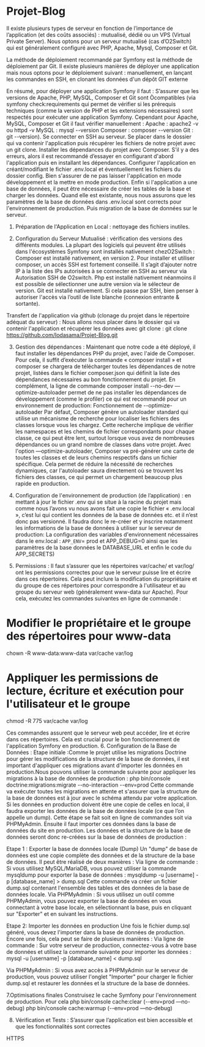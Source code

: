 # Projet-Blog

Il existe plusieurs types de serveur en fonction de l’importance de l’application (et des coûts associés) : mutualisé, dédié ou un VPS (Virtual Private Server).
Nous optons pour un serveur mutualisé (cas d’O2Switch) qui est généralement configuré avec PHP, Apache, Mysql, Composer et Git.

La méthode de déploiement recommandé par Symfony est la méthode de déploiement par Git. Il existe plusieurs manières de déployer une application mais nous optons pour le déploiement suivant :
manuellement, en lançant les commandes en SSH, en clonant les données d'un dépôt GIT externe

En résumé, pour déployer une application Symfony il faut :
S’assurer que les versions de Apache, PHP, MySQL, Composer et Git sont Òcompatibles (via symfony check:requirements qui permet de vérifier si les prérequis techniques (comme la version de PHP et les extensions nécessaires) sont respectés pour exécuter une application Symfony. Cependant pour Apache, MySQL, Composer et Git il faut vérifier manuellement :
Apache : apache2 -v ou httpd -v
MySQL : mysql --version
Composer : composer --version
Git : git --version).
Se connecter en SSH au serveur.
Se placer dans le dossier qui va contenir l'application puis récupérer les fichiers de notre projet avec un git clone.
Installer les dépendances du projet avec Composer. S’il y a des erreurs, alors il est recommandé d’essayer en configurant d'abord l'application puis en installant les dépendances.
Configurer l'application en créant/modifiant le fichier .env.local et éventuellement les fichiers du dossier config. Bien s'assurer de ne pas laisser l'application en mode développement et la mettre en mode production.
Enfin si l'application a une base de données, il peut être nécessaire de créer les tables de la base et charger les  données. Quand elle est existante, nous nous assurons que les paramètres de la base de données dans .env.local sont corrects pour l'environnement de production. Puis migration de la base de données sur le serveur.


1. Préparation de l'Application en Local : nettoyage des fichiers inutiles.

2. Configuration du Serveur Mutualisé : vérification des versions des différents modules. La plupart des  logiciels qui peuvent être utilisés dans l'écosystèmes Symfony sont installés nativement chezO2Switch :
   Composer est installé nativement, en version 2. Pour installer et utiliser composer, un accès SSH est fortement conseillé. Il s’agit d’ajouter notre IP à la liste des IPs autorisées à se connecter en SSH au serveur via Autorisation SSH de O2switch.
   Php est installé nativement néanmoins il est possible de sélectionner une autre version via le sélecteur de version.
   Git est installé nativement. Si cela passe par SSH, bien penser à autoriser l'accès via l’outil de liste blanche (connexion entrante & sortante).

Transfert de l'application via github (clonage du projet dans le répertoire adéquat du serveur) :
Nous allons nous placer dans le dossier qui va contenir l'application et récupérer les données avec git clone :
git clone https://github.com/Iodasama/Projet-Blog.git

3. Gestion des dépendances : Maintenant que notre code a été déployé, il faut  installer les dépendances PHP du projet, avec l'aide de Composer. Pour cela, il suffit d’exécuter la commande « composer install » et composer se chargera de télécharger toutes les dépendances de notre projet, listées dans le fichier composer.json qui définit la liste des dépendances nécessaires au bon fonctionnement du projet.
   En complément, la ligne de commande composer install --no-dev —optimize-autoloader permet de ne pas installer les dépendances de développement (comme le profiler) ce qui est recommandé pour un environnement de production:
   Fonctionnement de --optimize-autoloader
   Par défaut, Composer génère un autoloader standard qui utilise un mécanisme de recherche pour localiser les fichiers des classes lorsque vous les chargez. Cette recherche implique de vérifier les namespaces et les chemins de fichier correspondants pour chaque classe, ce qui peut être lent, surtout lorsque vous avez de nombreuses dépendances ou un grand nombre de classes dans votre projet. Avec l'option —optimize-autoloader, Composer va pré-générer une carte de toutes les classes et de leurs chemins respectifs dans un fichier spécifique. Cela permet de réduire la nécessité de recherches dynamiques, car l'autoloader saura directement où se trouvent les fichiers des classes, ce qui permet un chargement beaucoup plus rapide en production.
4. Configuration de l'environnement de production (de l’application) : en mettant à jour le fichier .env qui se situe à la racine du projet mais comme nous l’avons vu nous avons fait une copie le fichier « .env.local », c’est lui qui contient les données de la base de données etc. et il n’est donc pas versionné. Il faudra donc le re-créer et y inscrire notamment les informations de la base de données à utiliser sur le serveur de production:
   La configuration des variables d'environnement nécessaires dans le env.local : `APP_ENV`= prod et APP_DEBUG=0  ainsi que les paramètres de la base données le DATABASE_URL et enfin le code du APP_SECRETS)




5. Permissions :
   Il faut s’assurer que les répertoires var/cache/ et var/log/ ont les permissions correctes pour que le serveur puisse lire et écrire dans ces répertoires. Cela peut inclure la modification du propriétaire et du groupe de ces répertoires pour correspondre à l'utilisateur et au groupe du serveur web (généralement www-data sur Apache).
   Pour cela, exécutez les commandes suivantes en ligne de commande :
# Modifier le propriétaire et le groupe des répertoires pour www-data
chown -R www-data:www-data var/cache var/log

# Appliquer les permissions de lecture, écriture et exécution pour l'utilisateur et le groupe
chmod -R 775 var/cache var/log

Ces commandes assurent que le serveur web peut accéder, lire et écrire dans ces répertoires. Cela est crucial pour le bon fonctionnement de l'application Symfony en production.
6. Configuration de la Base de Données : 
   Etape initiale :Comme le projet utilise les migrations Doctrine pour gérer les modifications de la structure de la base de données, il est important d'appliquer ces migrations avant d'importer les données en production.Nous pouvons  utiliser la commande suivante pour appliquer les migrations à la base de données de production :
   php bin/console doctrine:migrations:migrate --no-interaction --env=prod
   Cette commande va exécuter toutes les migrations en attente et s'assurer que la structure de la base de données est à jour avec le schéma attendu par votre application.
   Si les données en production doivent être une copie de celles en local, il faudra exporter les données de la base de données locale (ce que l’on appelle un dump). Cette étape se fait soit en ligne de commandes soit via PHPMyAdmin. Ensuite il faut importer ces données dans la base de données du site en production. Les données et la structure de la base de données seront donc re-créées sur la base de données de production :

Etape 1 :
Exporter la base de données locale (Dump)
Un "dump" de base de données est une copie complète des données et de la structure de la base de données. Il peut être réalisé de deux manières :
Via ligne de commande : Si vous utilisez MySQL/MariaDB, vous pouvez utiliser la commande mysqldump pour exporter la base de données :
mysqldump -u [username] -p [database_name] > dump.sql
Cette commande va créer un fichier dump.sql contenant l'ensemble des tables et des données de la base de données locale.
Via PHPMyAdmin : Si vous utilisez un outil comme PHPMyAdmin, vous pouvez exporter la base de données en vous connectant à votre base locale, en sélectionnant la base, puis en cliquant sur "Exporter" et en suivant les instructions.

Etape 2:
Importer les données en production
Une fois le fichier dump.sql généré, vous devez l'importer dans la base de données de production. Encore une fois, cela peut se faire de plusieurs manières :
Via ligne de commande : Sur votre serveur de production, connectez-vous à votre base de données et utilisez la commande suivante pour importer les données :
mysql -u [username] -p [database_name] < dump.sql

Via PHPMyAdmin : Si vous avez accès à PHPMyAdmin sur le serveur de production, vous pouvez utiliser l'onglet "Importer" pour charger le fichier dump.sql et restaurer les données et la structure de la base de données.

7.Optimisations finales
Construisez le cache Symfony pour l'environnement de production.
Pour cela
php bin/console cache:clear (--env=prod —no-debug)
php bin/console cache:warmup (--env=prod —no-debug)


8. Vérification et Tests : S’assurer que l’application est bien accessible et que les fonctionnalités sont correctes

HTTPS